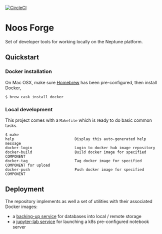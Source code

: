 [![CircleCI](https://circleci.com/gh/noosenergy/noos-forge.svg?style=svg&circle-token=6ed140ddf30bafe312339a5d3adaec60106d0710)](https://circleci.com/gh/noosenergy/noos-forge)

# Noos Forge
Set of developer tools for working locally on the Neptune platform.

## Quickstart

### Docker installation

On Mac OSX, make sure [Homebrew](https://brew.sh/) has been pre-configured, then install Docker,

    $ brew cask install docker

### Local development

This project comes with a `Makefile` which is ready to do basic common tasks.

```
$ make
help                           Display this auto-generated help message
docker-login                   Login to docker hub image repository
docker-build                   Build docker image for specified COMPONENT
docker-tag                     Tag docker image for specified COMPONENT for upload
docker-push                    Push docker image for specified COMPONENT
```

## Deployment

The repository implements as well a set of utilities with their associated Docker images:

* a [backing-up service](./docker/db-back-up) for databases into local / remote storage
* a [jupyter-lab service](./docker/jupyter) for launching a k8s pre-configured notebook server
